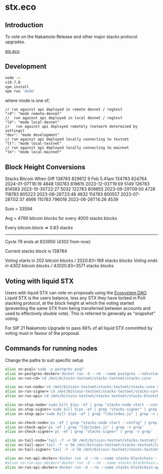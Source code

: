 # stx.eco

## Introduction

To vote on the Nakamoto Release and other major stacks protocol upgrades.

[stx.eco](https://stx.eco)

## Development

```bash
node -v
v19.7.0
npm install
npm run 'mode'
```

where mode is one of;

```#Javascript
// run against api deployed in remote devnet / regtest
"rd": "mode remote-devnet"
//  run against api deployed in local devnet / regtest 
"ld": "mode local-devnet"
//   run against api deployed remotely (network determined by settings) 
"dev": "mode development"
// run against api deployed locally connecting to testnet
"lt": "mode local-testnet"
// run against api deployed locally connecting to mainnet
"lm": "mode local-mainnet"
```

## Block Height Conversions

Stacks          Bitcoin     When                Diff
138783          829612      9 Feb 5.41am
134783          824764      2024-01-07T16:19    4848
130783          819615      2023-12-03T19:59    5149
126783          814583      2023-10-30T22:27    5032
122783          809855      2023-09-29T09:50    4728
118783          805223      2023-08-28T23:48    4632
114783          800557      2023-07-28T02:37    4666
110783          796018      2023-06-26T14:26    4539

Sum = 33594

Avg = 4799 bitcoin blocks for every 4000 stacks blocks

Every bitcoin block => 0.83 stacks

-----------------------------------------------------

Cycle 79 ends at 833950 (4302 from now)

Current stacks block is 138784

Voting starts in 202 bitcoin blocks / 202*0.83=168 stacks blocks
Voting ends in 4302 bitcoin blocks / 4302*0.83=3571 stacks blocks

## Voting with liquid STX

Users with liquid STX can vote on proposals using the [Ecosystem DAO](https://stx.eco).
Liquid STX is the users balance, less any STX they have locked in PoX stacking protocol,
at the block height at which the voting started (preventing the same STX from being transferred between accounts and used to effectively double vote).
This is referred to generally as "snapshot" voting.

For SIP 21 Nakamoto Upgrade to pass 66% of all liquid STX committed by voting
must in favour of the proposal.

## Commands for running nodes

Change the paths to suit specific setup

```bash
alias sn-psql='sudo -u postgres psql'
alias sn-postgres-docker='docker run -d --rm --name postgres --net=stacks-blockchain -e POSTGRES_PASSWORD=postgres -v /mnt/bitcoin-testnet/stacks-testnet/postgres/postgresql/15/main:/var/lib/postgresql/data -p 5432:5432 postgres:alpine'
alias sn-run-cd='cd /mnt/bitcoin-testnet/stacks-testnet/stacks-core'

alias sn-run-node='cd /mnt/bitcoin-testnet/stacks-testnet/stacks-core && nohup cargo run --bin stacks-node -- start --config /mnt/bitcoin-testnet/stacks-testnet/stacks-core/testnet/stacks-node/conf/testnet-signer-conf.toml  >> /mnt/bitcoin-testnet/stacks-testnet/logs/stacks-node.log &'
alias sn-run-signer='cd /mnt/bitcoin-testnet/stacks-testnet/stacks-core && nohup cargo run --bin stacks-signer run --config /mnt/bitcoin-testnet/stacks-testnet/stacks-core/testnet/stacks-node/conf/signer-config.toml  >> /mnt/bitcoin-testnet/stacks-testnet/logs/signer-binary.log &'
alias sn-run-api='cd /mnt/bitcoin-testnet/stacks-testnet/stacks-blockchain-api && nohup node ./lib/index.js >> /mnt/bitcoin-testnet/stacks-testnet/logs/stacks-api.log &'

alias sn-stop-node='sudo kill $(ps -ef | grep "stacks-node start --config" | grep -v grep | awk {`print $2`})'
alias sn-stop-signer='sudo kill $(ps -ef | grep "stacks-signer" | grep -v grep | awk {`print $2`})'
alias sn-stop-api='sudo kill $(ps -ef | grep "lib/index.js" | grep -v grep | awk {print $2})'

alias sn-check-node='ps -ef | grep "stacks-node start --config" | grep -v grep'
alias sn-check-api='ps -ef | grep "lib/index.js" | grep -v grep'
alias sn-check-signer='ps -ef | grep "stacks-signer" | grep -v grep'

alias sn-tail-node='tail -f -n 50 /mnt/bitcoin-testnet/stacks-testnet/logs/stacks-node.log'
alias sn-tail-api='tail -f -n 50 /mnt/bitcoin-testnet/stacks-testnet/logs/stacks-api.log'
alias sn-tail-signer='tail -f -n 50 /mnt/bitcoin-testnet/stacks-testnet/logs/signer-binary.log'

alias sn-run-api-docker='docker run -d --rm --name stacks-blockchain --net=stacks-blockchain -v /mnt/bitcoin-testnet/stacks-testnet:/root/stacks-node/data -v $(pwd)/config:/src/stacks-node -p 20443:20443 -p 20444:20444 blockstack/stacks-blockchain /bin/stacks-node start --config /src/stacks-node/Config.toml'
#alias sn-run-api-docker='docker run -d --rm --name stacks-blockchain-api --net=stacks-blockchain --env-file $(pwd)/.env -v $(pwd)/bns:/bns-data -p 3700:3700 -p 3999:3999 blockstack/stacks-blockchain-api'
alias sn-run-api-docker='docker run -d --rm --name stacks-blockchain-api --network host --env-file $(pwd)/.env -v $(pwd)/bns:/bns-data -p 3700:3700 -p 3999:3999 blockstack/stacks-blockchain-api'
```
